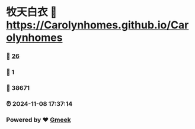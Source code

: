 # 牧天白衣 :link: https://Carolynhomes.github.io/Carolynhomes 
### :page_facing_up: [26](https://Carolynhomes.github.io/Carolynhomes/tag.html) 
### :speech_balloon: 1 
### :hibiscus: 38671 
### :alarm_clock: 2024-11-08 17:37:14 
### Powered by :heart: [Gmeek](https://github.com/Meekdai/Gmeek)
